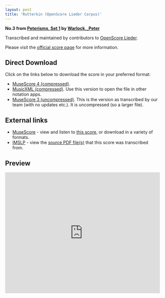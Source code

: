 ```yaml
---
layout: post
title: 'Rutterkin (OpenScore Lieder Corpus)'
---
```


__No.3 from [Peterisms, Set 1](https://fourscoreandmore.org/openscore/lieder/Warlock,_Peter/Peterisms,_Set_1/) by [Warlock,_Peter](https://fourscoreandmore.org/openscore/lieder/Warlock,_Peter)__

Transcribed and maintained by contributors to [OpenScore Lieder].

Please visit the [official score page] for more information.

[official score page]: https://musescore.com/openscore-lieder-corpus/scores/6447372
[OpenScore Lieder]: https://musescore.com/openscore-lieder-corpus

## Direct Download

Click on the links below to download the score in your preferred format:
- [MuseScore 4 (compressed)](https://fourscoreandmore.org/openscore/lieder/Warlock,_Peter/Peterisms,_Set_1/3_Rutterkin.mscz).
- [MusicXML (compressed)](https://fourscoreandmore.org/openscore/lieder/Warlock,_Peter/Peterisms,_Set_1/3_Rutterkin.mxl). Use this version to open the file in other notation apps.
- [MuseScore 3 (uncompressed)](https://raw.githubusercontent.com/OpenScore/Lieder/refs/heads/main/scores/Warlock,_Peter/Peterisms,_Set_1/3_Rutterkin/lc6447372.mscx). This is the version as transcribed by our team (with no updates etc.). It is uncompressed (so a larger file).

## External links

- [MuseScore] - view and listen to [this score][MuseScore], or download in a variety of formats.
- [IMSLP] - view the [source PDF file(s)][IMSLP] that this score was transcribed from.

[MuseScore]: https://musescore.com/score/6447372
[IMSLP]: https://imslp.org/wiki/Special:ReverseLookup/272293

## Preview

<iframe width="100%" height="394" src="https://musescore.com/openscore-lieder-corpus/scores/6447372/embed" frameborder="0" allowfullscreen allow="autoplay; fullscreen"></iframe>
